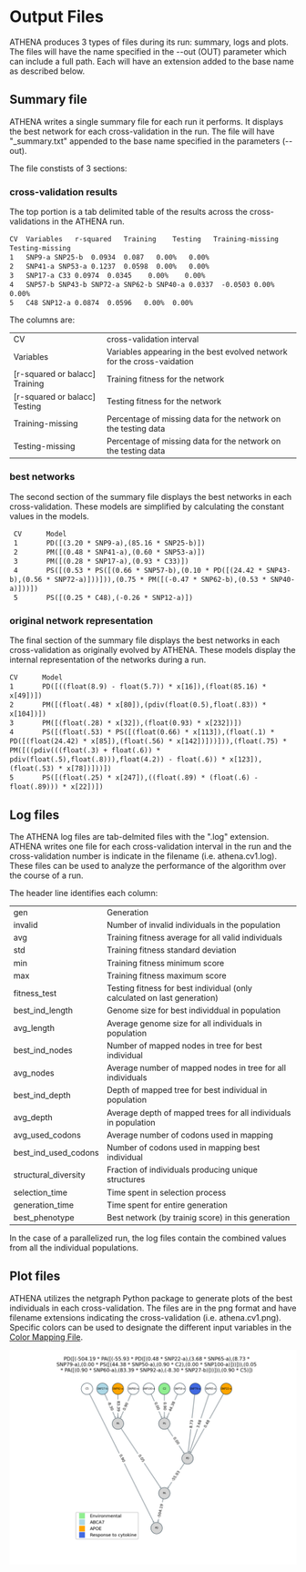 
# Output Files

ATHENA produces 3 types of files during its run: summary, logs and plots. The files will have the name specified in the --out (OUT) parameter which can include a full path. Each will have an extension added to the base name as described below.


## Summary file

ATHENA writes a single summary file for each run it performs. It displays the best network for each cross-validation in the run. The file will have "_summary.txt" appended to the base name specified in the parameters (--out).

The file constists of 3 sections:

### cross-validation results

The top portion is a tab delimited table of the results across the cross-validations in the ATHENA run.

    CV  Variables   r-squared   Training    Testing   Training-missing  Testing-missing
    1   SNP9-a SNP25-b  0.0934  0.087   0.00%   0.00%
    2   SNP41-a SNP53-a 0.1237  0.0598  0.00%   0.00%
    3   SNP17-a C33 0.0974  0.0345    0.00%    0.00%
    4   SNP57-b SNP43-b SNP72-a SNP62-b SNP40-a 0.0337  -0.0503 0.00%   0.00%
    5   C48 SNP12-a 0.0874  0.0596   0.00%  0.00%

The columns are:

|  |  | 
| ------- | -----------|
| CV | cross-validation interval |
| Variables | Variables appearing in the best evolved network for the cross-vaidation |
| [r-squared or balacc] Training | Training fitness for the network | 
| [r-squared or balacc] Testing | Testing fitness for the network |
| Training-missing | Percentage of missing data for the network on the testing data | 
| Testing-missing | Percentage of missing data for the network on the testing data | 


### best networks

The second section of the summary file displays the best networks in each cross-validation. These models are simplified by calculating the constant values in the models.

     CV      Model
     1       PD([(3.20 * SNP9-a),(85.16 * SNP25-b)])
     2       PM([(0.48 * SNP41-a),(0.60 * SNP53-a)])
     3       PM([(0.28 * SNP17-a),(0.93 * C33)])
     4       PS([(0.53 * PS([(0.66 * SNP57-b),(0.10 * PD([(24.42 * SNP43-b),(0.56 * SNP72-a)]))])),(0.75 * PM([(-0.47 * SNP62-b),(0.53 * SNP40-a)]))])
     5       PS([(0.25 * C48),(-0.26 * SNP12-a)])


### original network representation

The final section of the summary file displays the best networks in each cross-validation as originally evolved by ATHENA. These models display the internal representation of the networks during a run.

    CV      Model
    1       PD([((float(8.9) - float(5.7)) * x[16]),(float(85.16) * x[49])])
    2       PM([(float(.48) * x[80]),(pdiv(float(0.5),float(.83)) * x[104])])
    3       PM([(float(.28) * x[32]),(float(0.93) * x[232])])
    4       PS([(float(.53) * PS([(float(0.66) * x[113]),(float(.1) * PD([(float(24.42) * x[85]),(float(.56) * x[142])]))])),(float(.75) * PM([((pdiv(((float(.3) + float(.6)) * pdiv(float(.5),float(.8))),float(4.2)) - float(.6)) * x[123]),(float(.53) * x[78])]))])
    5       PS([(float(.25) * x[247]),((float(.89) * (float(.6) - float(.89))) * x[22])])

## Log files

The ATHENA log files are tab-delmited files with the ".log" extension. ATHENA writes one file for each cross-validation interval in the run and the cross-validation number is indicate in the filename (i.e. athena.cv1.log). These files can be used to analyze the performance of the algorithm over the course of a run.

The header line identifies each column:

|  |  | 
| ------- | -----------|
| gen | Generation |
| invalid | Number of invalid individuals in the population |
| avg | Training fitness average for all valid individuals | 
| std | Training fitness standard deviation |
| min | Training fitness minimum score | 
| max | Training fitness maximum score | 
| fitness_test | Testing fitness for best individual (only calculated on last generation) | 
| best_ind_length | Genome size for best individdual in population | 
| avg_length | Average genome size for all individuals in population | 
| best_ind_nodes | Number of mapped nodes in tree for best individual  | 
| avg_nodes |  Average number of mapped nodes in tree for all individuals | 
| best_ind_depth | Depth of mapped tree for best individual in population | 
| avg_depth | Average depth of mapped trees for all individuals in population | 
| avg_used_codons | Average number of codons used in mapping | 
| best_ind_used_codons | Number of codons used in mapping best individual | 
| structural_diversity | Fraction of individuals producing unique structures | 
| selection_time | Time spent in selection process  | 
| generation_time | Time spent for entire generation | 
| best_phenotype | Best network (by trainig score) in this generation | 

In the case of a parallelized run, the log files contain the combined values from all the individual populations.

## Plot files
ATHENA utilizes the netgraph Python package to generate plots of the best individuals in each cross-validation. The files are in the png format and have filename extensions indicating the cross-validation (i.e. athena.cv1.png). Specific colors can be used to designate the different input variables in the [Color Mapping File](../input_files#color-mapping-file).

![Plot example](../images/graphs.cv5.png)
